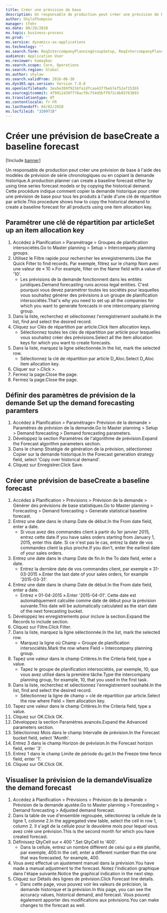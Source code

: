 ```yaml
---
title: Créer une prévision de base
description: Un responsable de production peut créer une prévision de base à l'aide des modèles de prévision de série chronologiques ou en copiant la demande historique.
author: ShylaThompson
manager: tfehr
ms.date: 08/29/2018
ms.topic: business-process
ms.prod: ''
ms.service: dynamics-ax-applications
ms.technology: ''
ms.search.form: ReqIntercompanyPlanningGroupSetup, ReqIntercompanyPlanningGroupAllocKeys, ReqDemPlanForecastParameters, ReqDemPlanCreateForecastDialog, SysQueryForm, ReqDemPlanForecastViewer
audience: Application User
ms.reviewer: kamaybac
ms.search.scope: Core, Operations
ms.search.region: Global
ms.author: shylaw
ms.search.validFrom: 2016-06-30
ms.dyn365.ops.version: Version 7.0.0
ms.openlocfilehash: 3ea5e269f9216fa1dfcaa4377beb7ef52ef153b5
ms.sourcegitcommit: 4f9912439ff78acf0c754d5bff972c4b85763093
ms.translationtype: HT
ms.contentlocale: fr-FR
ms.lasthandoff: 04/02/2020
ms.locfileid: "3209718"
---
```

# <a name="create-a-baseline-forecast"></a><span data-ttu-id="6319e-103">Créer une prévision de base</span><span class="sxs-lookup"><span data-stu-id="6319e-103">Create a baseline forecast</span></span>

[!include [banner](../../includes/banner.md)]

<span data-ttu-id="6319e-104">Un responsable de production peut créer une prévision de base à l'aide des modèles de prévision de série chronologiques ou en copiant la demande historique.</span><span class="sxs-lookup"><span data-stu-id="6319e-104">A production planner can create a baseline forecast either by using time series forecast models or by copying the historical demand.</span></span> <span data-ttu-id="6319e-105">Cette procédure indique comment copier la demande historique pour créer une prévision de base pour tous les produits à l'aide d'une clé de répartition par article.</span><span class="sxs-lookup"><span data-stu-id="6319e-105">This procedure shows how to copy the historical demand to create a baseline forecast for all products using one item allocation key.</span></span> 


## <a name="set-up-an-item-allocation-key"></a><span data-ttu-id="6319e-106">Paramétrer une clé de répartition par article</span><span class="sxs-lookup"><span data-stu-id="6319e-106">Set up an item allocation key</span></span>
1. <span data-ttu-id="6319e-107">Accédez à Planification > Paramétrage > Groupes de planification intersociétés.</span><span class="sxs-lookup"><span data-stu-id="6319e-107">Go to Master planning > Setup > Intercompany planning groups.</span></span>
2. <span data-ttu-id="6319e-108">Utilisez le Filtre rapide pour rechercher les enregistrements.</span><span class="sxs-lookup"><span data-stu-id="6319e-108">Use the Quick Filter to find records.</span></span> <span data-ttu-id="6319e-109">Par exemple, filtrez sur le champ Nom avec une valeur de « 10 ».</span><span class="sxs-lookup"><span data-stu-id="6319e-109">For example, filter on the Name field with a value of '10'.</span></span>
    * <span data-ttu-id="6319e-110">Les prévisions de la demande fonctionnent dans les entités juridiques.</span><span class="sxs-lookup"><span data-stu-id="6319e-110">Demand forecasting runs across legal entities.</span></span> <span data-ttu-id="6319e-111">C'est pourquoi vous devez paramétrer toutes les sociétés pour lesquelles vous souhaitez générer des prévisions à un groupe de planification intersociétés.</span><span class="sxs-lookup"><span data-stu-id="6319e-111">That's why you need to set up all the companies for which you want to generate forecasts in one intercompany planning group.</span></span>  
3. <span data-ttu-id="6319e-112">Dans la liste, recherchez et sélectionnez l'enregistrement souhaité.</span><span class="sxs-lookup"><span data-stu-id="6319e-112">In the list, find and select the desired record.</span></span>
4. <span data-ttu-id="6319e-113">Cliquez sur Clés de répartition par article.</span><span class="sxs-lookup"><span data-stu-id="6319e-113">Click Item allocation keys.</span></span>
    * <span data-ttu-id="6319e-114">Sélectionnez toutes les clés de répartition par article pour lesquelles vous souhaitez créer des prévisions.</span><span class="sxs-lookup"><span data-stu-id="6319e-114">Select all the item allocation keys for which you want to create forecasts.</span></span>  
5. <span data-ttu-id="6319e-115">Dans la liste, marquez la ligne sélectionnée.</span><span class="sxs-lookup"><span data-stu-id="6319e-115">In the list, mark the selected row.</span></span>
    * <span data-ttu-id="6319e-116">Sélectionnez la clé de répartition par article D_Aloc.</span><span class="sxs-lookup"><span data-stu-id="6319e-116">Select D_Aloc item allocation key.</span></span>  
6. <span data-ttu-id="6319e-117">Cliquer sur >.</span><span class="sxs-lookup"><span data-stu-id="6319e-117">Click >.</span></span>
7. <span data-ttu-id="6319e-118">Fermez la page.</span><span class="sxs-lookup"><span data-stu-id="6319e-118">Close the page.</span></span>
8. <span data-ttu-id="6319e-119">Fermez la page.</span><span class="sxs-lookup"><span data-stu-id="6319e-119">Close the page.</span></span>

## <a name="set-up-the-demand-forecasting-paramters"></a><span data-ttu-id="6319e-120">Définir des paramètres de prévision de la demande </span><span class="sxs-lookup"><span data-stu-id="6319e-120">Set up the demand forecasting paramters</span></span>
1. <span data-ttu-id="6319e-121">Accédez à Planification > Paramétrage> Prévision de la demande > Paramètres de prévision de la demande.</span><span class="sxs-lookup"><span data-stu-id="6319e-121">Go to Master planning > Setup > Demand forecasting > Demand forecasting parameters.</span></span>
2. <span data-ttu-id="6319e-122">Développez la section Paramètres de l'algorithme de prévision.</span><span class="sxs-lookup"><span data-stu-id="6319e-122">Expand the Forecast algorithm parameters section.</span></span>
3. <span data-ttu-id="6319e-123">Dans le champ Stratégie de génération de la prévision, sélectionnez Copier sur la demande historique.</span><span class="sxs-lookup"><span data-stu-id="6319e-123">In the Forecast generation strategy field, select 'Copy over historical demand'.</span></span>
4. <span data-ttu-id="6319e-124">Cliquez sur Enregistrer.</span><span class="sxs-lookup"><span data-stu-id="6319e-124">Click Save.</span></span>

## <a name="create-a-baseline-forecast"></a><span data-ttu-id="6319e-125">Créer une prévision de base</span><span class="sxs-lookup"><span data-stu-id="6319e-125">Create a baseline forecast</span></span>
1. <span data-ttu-id="6319e-126">Accédez à Planification > Prévisions > Prévision de la demande > Générer des prévisions de base statistiques.</span><span class="sxs-lookup"><span data-stu-id="6319e-126">Go to Master planning > Forecasting > Demand forecasting > Generate statistical baseline forecast.</span></span>
2. <span data-ttu-id="6319e-127">Entrez une date dans le champ Date de début.</span><span class="sxs-lookup"><span data-stu-id="6319e-127">In the From date field, enter a date.</span></span>
    * <span data-ttu-id="6319e-128">Si vous avez des commandes client à partir du 1er janvier 2015, entrez cette date.</span><span class="sxs-lookup"><span data-stu-id="6319e-128">If you have sales orders starting from January 1, 2015, enter this date.</span></span> <span data-ttu-id="6319e-129">Si ce n'est pas le cas, entrez la date de vos commandes client la plus proche.</span><span class="sxs-lookup"><span data-stu-id="6319e-129">If you don't, enter the earliest date of your sales orders.</span></span>  
3. <span data-ttu-id="6319e-130">Entrez une date dans le champ Date de fin.</span><span class="sxs-lookup"><span data-stu-id="6319e-130">In the To date field, enter a date.</span></span>
    * <span data-ttu-id="6319e-131">Entrez la dernière date de vos commandes client, par exemple « 31-03-2015 ».</span><span class="sxs-lookup"><span data-stu-id="6319e-131">Enter the last date of your sales orders, for example '2015-03-31'.</span></span>  
4. <span data-ttu-id="6319e-132">Entrez une date dans le champ Date de début.</span><span class="sxs-lookup"><span data-stu-id="6319e-132">In the From date field, enter a date.</span></span>
    * <span data-ttu-id="6319e-133">Entrez « 01-04-2015 ».</span><span class="sxs-lookup"><span data-stu-id="6319e-133">Enter '2015-04-01'.</span></span> <span data-ttu-id="6319e-134">Cette date est automatiquement calculée comme date de début pour la prévision suivante.</span><span class="sxs-lookup"><span data-stu-id="6319e-134">This date will be automatically calculated as the start date of the next forecasting bucket.</span></span>  
5. <span data-ttu-id="6319e-135">Développez les enregistrements pour inclure la section.</span><span class="sxs-lookup"><span data-stu-id="6319e-135">Expand the Records to include section.</span></span>
6. <span data-ttu-id="6319e-136">Cliquez sur Filtre.</span><span class="sxs-lookup"><span data-stu-id="6319e-136">Click Filter.</span></span>
7. <span data-ttu-id="6319e-137">Dans la liste, marquez la ligne sélectionnée.</span><span class="sxs-lookup"><span data-stu-id="6319e-137">In the list, mark the selected row.</span></span>
    * <span data-ttu-id="6319e-138">Marquez la ligne où Champ = Groupe de planification intersociétés.</span><span class="sxs-lookup"><span data-stu-id="6319e-138">Mark the row where Field = Intercompany planning group.</span></span>  
8. <span data-ttu-id="6319e-139">Tapez une valeur dans le champ Critères.</span><span class="sxs-lookup"><span data-stu-id="6319e-139">In the Criteria field, type a value.</span></span>
    * <span data-ttu-id="6319e-140">Tapez le groupe de planification intersociétés, par exemple, 10, que vous avez utilisé dans la première tâche.</span><span class="sxs-lookup"><span data-stu-id="6319e-140">Type the intercompany planning group, for example, 10, that you used in the first task.</span></span>  
9. <span data-ttu-id="6319e-141">Dans la liste, recherchez et sélectionnez l'enregistrement souhaité.</span><span class="sxs-lookup"><span data-stu-id="6319e-141">In the list, find and select the desired record.</span></span>
    * <span data-ttu-id="6319e-142">Sélectionnez la ligne de champ = clé de répartition par article.</span><span class="sxs-lookup"><span data-stu-id="6319e-142">Select the row where Field = Item allocation key.</span></span>  
10. <span data-ttu-id="6319e-143">Tapez une valeur dans le champ Critères.</span><span class="sxs-lookup"><span data-stu-id="6319e-143">In the Criteria field, type a value.</span></span>
11. <span data-ttu-id="6319e-144">Cliquez sur OK.</span><span class="sxs-lookup"><span data-stu-id="6319e-144">Click OK.</span></span>
12. <span data-ttu-id="6319e-145">Développez la section Paramètres avancés.</span><span class="sxs-lookup"><span data-stu-id="6319e-145">Expand the Advanced parameters section.</span></span>
13. <span data-ttu-id="6319e-146">Sélectionnez Mois dans le champ Intervalle de prévision.</span><span class="sxs-lookup"><span data-stu-id="6319e-146">In the Forecast bucket field, select 'Month'.</span></span>
14. <span data-ttu-id="6319e-147">Entrez 3 dans le champ Horizon de prévision.</span><span class="sxs-lookup"><span data-stu-id="6319e-147">In the Forecast horizon field, enter '3'.</span></span>
15. <span data-ttu-id="6319e-148">Entrez 1 dans le champ Limite de période du gel.</span><span class="sxs-lookup"><span data-stu-id="6319e-148">In the Freeze time fence field, enter '1'.</span></span>
16. <span data-ttu-id="6319e-149">Cliquez sur OK.</span><span class="sxs-lookup"><span data-stu-id="6319e-149">Click OK.</span></span>

## <a name="visualize-the-demand-forecast"></a><span data-ttu-id="6319e-150">Visualiser la prévision de la demande</span><span class="sxs-lookup"><span data-stu-id="6319e-150">Visualize the demand forecast</span></span>
1. <span data-ttu-id="6319e-151">Accédez à Planification > Prévisions > Prévision de la demande > Prévision de la demande ajustée.</span><span class="sxs-lookup"><span data-stu-id="6319e-151">Go to Master planning > Forecasting > Demand forecasting > Adjusted demand forecast.</span></span>
2. <span data-ttu-id="6319e-152">Dans la table de vue d'ensemble regroupée, sélectionnez la cellule de la ligne 1, colonne 2.</span><span class="sxs-lookup"><span data-stu-id="6319e-152">In the aggregated view table, select the cell in row 1, column 2.</span></span> <span data-ttu-id="6319e-153">Il s'agit de la cellule pour le deuxième mois pour lequel vous avez créé une prévision.</span><span class="sxs-lookup"><span data-stu-id="6319e-153">This is the second month for which you have created forecast.</span></span>
3. <span data-ttu-id="6319e-154">Définissez QtyCell sur « 400 ".</span><span class="sxs-lookup"><span data-stu-id="6319e-154">Set QtyCell to '400'.</span></span>
    * <span data-ttu-id="6319e-155">Dans la cellule, entrez un nombre différent de celui qui a été planifié, par exemple, 400.</span><span class="sxs-lookup"><span data-stu-id="6319e-155">In the cell, enter a different number than the one that was forecasted, for example, 400.</span></span>  
4. <span data-ttu-id="6319e-156">Vous avez effectué un ajustement manuel dans la prévision.</span><span class="sxs-lookup"><span data-stu-id="6319e-156">You have made a manual adjustment to the forecast.</span></span> <span data-ttu-id="6319e-157">Notez l'indication graphique dans l'étape suivante.</span><span class="sxs-lookup"><span data-stu-id="6319e-157">Notice the graphical indication in the next step.</span></span>
5. <span data-ttu-id="6319e-158">Cliquez sur Détails des lignes de prévision.</span><span class="sxs-lookup"><span data-stu-id="6319e-158">Click Forecast line details.</span></span>
    * <span data-ttu-id="6319e-159">Dans cette page, vous pouvez voir les valeurs de précision, la demande historique et la prévision.</span><span class="sxs-lookup"><span data-stu-id="6319e-159">In this page, you can see the accuracy values, historical demand, and forecast.</span></span> <span data-ttu-id="6319e-160">Vous pouvez également apporter des modifications aux prévisions.</span><span class="sxs-lookup"><span data-stu-id="6319e-160">You can make changes to the forecast as well.</span></span>  

